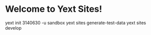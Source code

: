 # Welcome to Yext Sites!

yext init 3140630 -u sandbox
yext sites generate-test-data
yext sites develop
